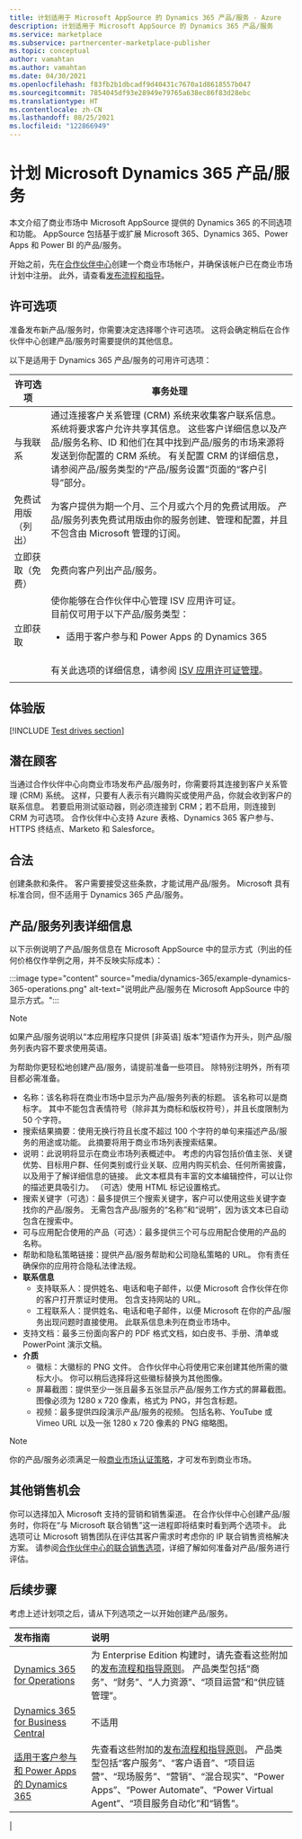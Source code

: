 ```yaml
---
title: 计划适用于 Microsoft AppSource 的 Dynamics 365 产品/服务 - Azure
description: 计划适用于 Microsoft AppSource 的 Dynamics 365 产品/服务
ms.service: marketplace
ms.subservice: partnercenter-marketplace-publisher
ms.topic: conceptual
author: vamahtan
ms.author: vamahtan
ms.date: 04/30/2021
ms.openlocfilehash: f83fb2b1dbcadf9d40431c7670a1d8618557b047
ms.sourcegitcommit: 7854045df93e28949e79765a638ec86f83d28ebc
ms.translationtype: HT
ms.contentlocale: zh-CN
ms.lasthandoff: 08/25/2021
ms.locfileid: "122866949"
---
```

# <a name="plan-a-microsoft-dynamics-365-offer"></a>计划 Microsoft Dynamics 365 产品/服务

本文介绍了商业市场中 Microsoft AppSource 提供的 Dynamics 365 的不同选项和功能。 AppSource 包括基于或扩展 Microsoft 365、Dynamics 365、Power Apps 和 Power BI 的产品/服务。

开始之前，先在[合作伙伴中心](./create-account.md)创建一个商业市场帐户，并确保该帐户已在商业市场计划中注册。 此外，请查看[发布流程和指导](/office/dev/store/submit-to-appsource-via-partner-center)。

## <a name="licensing-options"></a>许可选项

准备发布新产品/服务时，你需要决定选择哪个许可选项。 这将会确定稍后在合作伙伴中心创建产品/服务时需要提供的其他信息。

以下是适用于 Dynamics 365 产品/服务的可用许可选项：

| 许可选项 | 事务处理 |
| --- | --- |
| 与我联系 | 通过连接客户关系管理 (CRM) 系统来收集客户联系信息。 系统将要求客户允许共享其信息。 这些客户详细信息以及产品/服务名称、ID 和他们在其中找到产品/服务的市场来源将发送到你配置的 CRM 系统。 有关配置 CRM 的详细信息，请参阅产品/服务类型的“产品/服务设置”页面的“客户引导”部分。 |
| 免费试用版（列出） | 为客户提供为期一个月、三个月或六个月的免费试用版。 产品/服务列表免费试用版由你的服务创建、管理和配置，并且不包含由 Microsoft 管理的订阅。 |
| 立即获取（免费） | 免费向客户列出产品/服务。 |
| 立即获取 | 使你能够在合作伙伴中心管理 ISV 应用许可证。<br>目前仅可用于以下产品/服务类型：<ul><li>适用于客户参与和 Power Apps 的 Dynamics 365</li></ul><br>有关此选项的详细信息，请参阅 [ISV 应用许可证管理](isv-app-license.md)。 |
|||

## <a name="test-drive"></a>体验版

[!INCLUDE [Test drives section](includes/test-drives.md)]

## <a name="customer-leads"></a>潜在顾客

当通过合作伙伴中心向商业市场发布产品/服务时，你需要将其连接到客户关系管理 (CRM) 系统。 这样，只要有人表示有兴趣购买或使用产品，你就会收到客户的联系信息。 若要启用测试驱动器，则必须连接到 CRM；若不启用，则连接到 CRM 为可选项。 合作伙伴中心支持 Azure 表格、Dynamics 365 客户参与、HTTPS 终结点、Marketo 和 Salesforce。

## <a name="legal"></a>合法

创建条款和条件。 客户需要接受这些条款，才能试用产品/服务。 Microsoft 具有标准合同，但不适用于 Dynamics 365 产品/服务。

## <a name="offer-listing-details"></a>产品/服务列表详细信息

以下示例说明了产品/服务信息在 Microsoft AppSource 中的显示方式（列出的任何价格仅作举例之用，并不反映实际成本）：

:::image type="content" source="media/dynamics-365/example-dynamics-365-operations.png" alt-text="说明此产品/服务在 Microsoft AppSource 中的显示方式。":::

> [!NOTE]
> 如果产品/服务说明以“本应用程序只提供 [非英语] 版本”短语作为开头，则产品/服务列表内容不要求使用英语。

为帮助你更轻松地创建产品/服务，请提前准备一些项目。 除特别注明外，所有项目都必需准备。

- 名称：该名称将在商业市场中显示为产品/服务列表的标题。 该名称可以是商标字。 其中不能包含表情符号（除非其为商标和版权符号），并且长度限制为 50 个字符。
- 搜索结果摘要：使用无换行符且长度不超过 100 个字符的单句来描述产品/服务的用途或功能。 此摘要将用于商业市场列表搜索结果。
- 说明：此说明将显示在商业市场列表概述中。 考虑的内容包括价值主张、关键优势、目标用户群、任何类别或行业关联、应用内购买机会、任何所需披露，以及用于了解详细信息的链接。 此文本框具有丰富的文本编辑控件，可以让你的描述更具吸引力。 （可选）使用 HTML 标记设置格式。
- 搜索关键字（可选）：最多提供三个搜索关键字，客户可以使用这些关键字查找你的产品/服务。 无需包含产品/服务的“名称”和“说明”，因为该文本已自动包含在搜索中。
- 可与应用配合使用的产品（可选）：最多提供三个可与应用配合使用的产品的名称。
- 帮助和隐私策略链接：提供产品/服务帮助和公司隐私策略的 URL。 你有责任确保你的应用符合隐私法律法规。
- **联系信息**
  - 支持联系人：提供姓名、电话和电子邮件，以便 Microsoft 合作伙伴在你的客户打开票证时使用。 包含支持网站的 URL。
  - 工程联系人：提供姓名、电话和电子邮件，以便 Microsoft 在你的产品/服务出现问题时直接使用。 此联系信息未列在商业市场中。
- 支持文档：最多三份面向客户的 PDF 格式文档，如白皮书、手册、清单或 PowerPoint 演示文稿。
- **介质**
    - 徽标：大徽标的 PNG 文件。 合作伙伴中心将使用它来创建其他所需的徽标大小。 你可以稍后选择将这些徽标替换为其他图像。
    - 屏幕截图：提供至少一张且最多五张显示产品/服务工作方式的屏幕截图。 图像必须为 1280 x 720 像素，格式为 PNG，并包含标题。
    - 视频：最多提供四段演示产品/服务的视频。 包括名称、YouTube 或 Vimeo URL 以及一张 1280 x 720 像素的 PNG 缩略图。

> [!Note]
> 你的产品/服务必须满足一般[商业市场认证策略](/legal/marketplace/certification-policies#100-general)，才可发布到商业市场。

## <a name="additional-sales-opportunities"></a>其他销售机会

你可以选择加入 Microsoft 支持的营销和销售渠道。 在合作伙伴中心创建产品/服务时，你将在“与 Microsoft 联合销售”这一进程即将结束时看到两个选项卡。 此选项可让 Microsoft 销售团队在评估其客户需求时考虑你的 IP 联合销售资格解决方案。 请参阅[合作伙伴中心的联合销售选项](./co-sell-configure.md)，详细了解如何准备对产品/服务进行评估。

## <a name="next-steps"></a>后续步骤

考虑上述计划项之后，请从下列选项之一以开始创建产品/服务。

| 发布指南    | 说明  |
| :------------------- | :-------------------|
| [Dynamics 365 for Operations](./dynamics-365-operations-offer-setup.md) | 为 Enterprise Edition 构建时，请先查看这些附加的[发布流程和指导原则](/dynamics365/fin-ops-core/dev-itpro/lcs-solutions/lcs-solutions-app-source)。 产品类型包括“商务”、“财务”、“人力资源”、“项目运营”和“供应链管理”。 |
| [Dynamics 365 for Business Central](dynamics-365-business-central-offer-setup.md) | 不适用 |
| [适用于客户参与和 Power Apps 的 Dynamics 365](dynamics-365-customer-engage-offer-setup.md) | 先查看这些附加的[发布流程和指导原则](/dynamics365/customer-engagement/developer/publish-app-appsource)。 产品类型包括“客户服务”、“客户语音”、“项目运营”、“现场服务”、“营销”、“混合现实”、“Power Apps”、“Power Automate”、“Power Virtual Agent”、“项目服务自动化”和“销售”。 |
|
